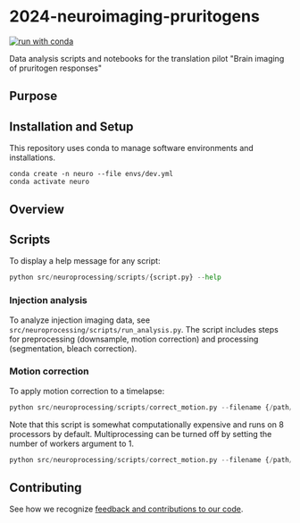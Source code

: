 # 2024-neuroimaging-pruritogens

[![run with conda](http://img.shields.io/badge/run%20with-conda-3EB049?labelColor=000000&logo=anaconda)](https://docs.conda.io/projects/miniconda/en/latest/)


Data analysis scripts and notebooks for the translation pilot "Brain imaging of pruritogen responses"

## Purpose


## Installation and Setup

This repository uses conda to manage software environments and installations.

```{bash}
conda create -n neuro --file envs/dev.yml
conda activate neuro
```


## Overview


## Scripts

To display a help message for any script:
```python
python src/neuroprocessing/scripts/{script.py} --help
```

### Injection analysis

To analyze injection imaging data, see `src/neuroprocessing/scripts/run_analysis.py`. The script includes steps for preprocessing (downsample, motion correction) and processing (segmentation, bleach correction).

### Motion correction

To apply motion correction to a timelapse:
```python
python src/neuroprocessing/scripts/correct_motion.py --filename {/path/to/timelapse.ome.tif}
```

Note that this script is somewhat computationally expensive and runs on 8 processors by default. Multiprocessing can be turned off by setting the number of workers argument to 1.
```python
python src/neuroprocessing/scripts/correct_motion.py --filename {/path/to/timelapse.ome.tif} --num-workers 1
```


## Contributing

See how we recognize [feedback and contributions to our code](https://github.com/Arcadia-Science/arcadia-software-handbook/blob/main/guides-and-standards/guide-credit-for-contributions.md).
